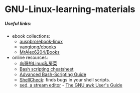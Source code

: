 # GNU-Linux-learning-materials

##### Useful links:

- ebook collections:
  - [auspbro/ebook-linux](https://github.com/auspbro/ebook-linux)
  - [yangtong/ebooks](https://github.com/yangtong/ebooks)
  - [MrAlex6204/Books](https://github.com/MrAlex6204/Books)
- online resources:
  - [鸟哥的Linux私房菜](http://cn.linux.vbird.org/)
  - [Bash scripting cheatsheet](https://devhints.io/bash)
  - [Advanced Bash-Scripting Guide](http://tldp.org/LDP/abs/html/)
  - [ShellCheck](https://www.shellcheck.net/): finds bugs in your shell scripts. 
  - [sed, a stream editor](https://www.gnu.org/software/sed/manual/sed.html)  - [The GNU awk User's Guide](https://www.gnu.org/software/gawk/manual/gawk.html)
